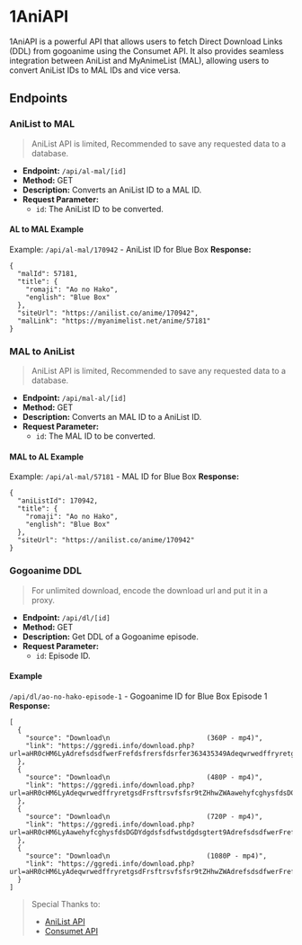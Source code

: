 # 1AniAPI

1AniAPI is a powerful API that allows users to fetch Direct Download Links (DDL) from gogoanime using the Consumet API. It also provides seamless integration between AniList and MyAnimeList (MAL), allowing users to convert AniList IDs to MAL IDs and vice versa.

## Endpoints

### AniList to MAL
> AniList API is limited, Recommended to save any requested data to a database.
- **Endpoint:** `/api/al-mal/[id]`
- **Method:** GET
- **Description:** Converts an AniList ID to a MAL ID.
- **Request Parameter:**
  - `id`: The AniList ID to be converted.

#### AL to MAL Example
Example: `/api/al-mal/170942` - AniList ID for Blue Box
**Response:**
```
{
  "malId": 57181,
  "title": {
    "romaji": "Ao no Hako",
    "english": "Blue Box"
  },
  "siteUrl": "https://anilist.co/anime/170942",
  "malLink": "https://myanimelist.net/anime/57181"
}
```

### MAL to AniList
> AniList API is limited, Recommended to save any requested data to a database.
- **Endpoint:** `/api/mal-al/[id]`
- **Method:** GET
- **Description:** Converts an MAL ID to a AniList ID.
- **Request Parameter:**
  - `id`: The MAL ID to be converted.

#### MAL to AL Example
Example: `/api/al-mal/57181` - MAL ID for Blue Box
**Response:**
```
{
  "aniListId": 170942,
  "title": {
    "romaji": "Ao no Hako",
    "english": "Blue Box"
  },
  "siteUrl": "https://anilist.co/anime/170942"
}
```

### Gogoanime DDL
> For unlimited download, encode the download url and put it in a proxy.
- **Endpoint:** `/api/dl/[id]`
- **Method:** GET
- **Description:** Get DDL of a Gogoanime episode.
- **Request Parameter:**
  - `id`: Episode ID.

#### Example
`/api/dl/ao-no-hako-episode-1` - Gogoanime ID for Blue Box Episode 1
**Response:**
```
[
  {
    "source": "Download\n                        (360P - mp4)",
    "link": "https://ggredi.info/download.php?url=aHR0cHM6LyAdrefsdsdfwerFrefdsfrersfdsrfer363435349AdeqwrwedffryretgsdFrsftrsvfsfsrtZHhwZWhmcW1vLmFuZjU5OC5jb20vdXNlcjEzNDIvNWM4NDcwN2Q3ODM5M2Y2OGE2YjdjYzY3MTZhMTk4Y2UvRVAuMS52MC4xNzI3OTczMDA1LjM2MHAubXA0P3Rva2VuPWE2QUlrQTMxRVhMcDIxeDhNZzl5c0EmZXhwaXJlcz0xNzMyNDQ4MDIzJmlkPTIzNDIwOA=="
  },
  {
    "source": "Download\n                        (480P - mp4)",
    "link": "https://ggredi.info/download.php?url=aHR0cHM6LyAdeqwrwedffryretgsdFrsftrsvfsfsr9tZHhwZWAawehyfcghysfdsDGDYdgdsfsdfwstdgdsgterthmcW1vLmFuZjU5OC5jb20vdXNlcjEzNDIvNWM4NDcwN2Q3ODM5M2Y2OGE2YjdjYzY3MTZhMTk4Y2UvRVAuMS52MC4xNzI3OTczMDA1LjQ4MHAubXA0P3Rva2VuPWRoNFpvVHNIRmUxX19weFpxaGZZbHcmZXhwaXJlcz0xNzMyNDQ4MDIzJmlkPTIzNDIwOA=="
  },
  {
    "source": "Download\n                        (720P - mp4)",
    "link": "https://ggredi.info/download.php?url=aHR0cHM6LyAawehyfcghysfdsDGDYdgdsfsdfwstdgdsgtert9AdrefsdsdfwerFrefdsfrersfdsrfer36343534tZHhwZWhmcW1vLmFuZjU5OC5jb20vdXNlcjEzNDIvNWM4NDcwN2Q3ODM5M2Y2OGE2YjdjYzY3MTZhMTk4Y2UvRVAuMS52MC4xNzI3OTczMDA1LjcyMHAubXA0P3Rva2VuPVhGOXkwV2JVcXpnVkpfVWJCbVQ3eEEmZXhwaXJlcz0xNzMyNDQ4MDIzJmlkPTIzNDIwOA=="
  },
  {
    "source": "Download\n                        (1080P - mp4)",
    "link": "https://ggredi.info/download.php?url=aHR0cHM6LyAdeqwrwedffryretgsdFrsftrsvfsfsr9tZHhwZWAdrefsdsdfwerFrefdsfrersfdsrfer36343534hmcW1vLmFuZjU5OC5jb20vdXNlcjEzNDIvNWM4NDcwN2Q3ODM5M2Y2OGE2YjdjYzY3MTZhMTk4Y2UvRVAuMS52MC4xNzI3OTczMDA1LjEwODBwLm1wND90b2tlbj1JYmZRTU85M0V6SHpXb0t5OG13NlpnJmV4cGlyZXM9MTczMjQ0ODAyMyZpZD0yMzQyMDg="
  }
]
```

> Special Thanks to:
> - [AniList API](https://anilist.co)
> - [Consumet API](https://consumet.org)
>
